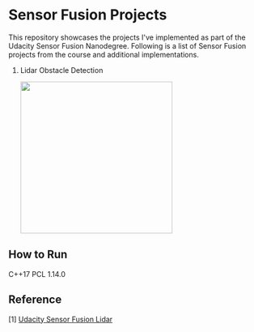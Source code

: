 # Sensor Fusion Projects  
This repository showcases the projects I've implemented as part of the Udacity Sensor Fusion Nanodegree.
Following is a list of Sensor Fusion projects from the course and additional implementations. 
1. Lidar Obstacle Detection
   
   <img src="results/fps-lidar.gif" width="300" />

## How to Run 
C++17 
PCL 1.14.0


## Reference 
[1]  [Udacity Sensor Fusion Lidar](https://github.com/udacity/SFND_Lidar_Obstacle_Detection)
